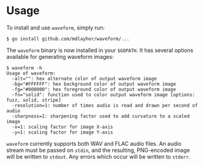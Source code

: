 Usage
=====

To install and use `waveform`, simply run:

```
$ go install github.com/mdlayher/waveform/...
```

The `waveform` binary is now installed in your `$GOPATH`.  It has several options available
for generating waveform images:

```
$ waveform -h
Usage of waveform:
  -alt="": hex alternate color of output waveform image
  -bg="#FFFFFF": hex background color of output waveform image
  -fg="#000000": hex foreground color of output waveform image
  -fn="solid": function used to color output waveform image [options: fuzz, solid, stripe]
  -resolution=1: number of times audio is read and drawn per second of audio
  -sharpness=1: sharpening factor used to add curvature to a scaled image
  -x=1: scaling factor for image X-axis
  -y=1: scaling factor for image Y-axis
```

`waveform` currently supports both WAV and FLAC audio files.  An audio stream must
be passed on `stdin`, and the resulting, PNG-encoded image will be written to `stdout`.
Any errors which occur will be written to `stderr`.
